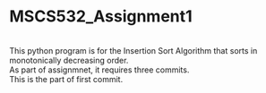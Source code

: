 # MSCS532_Assignment1
<br>
This python program is for the Insertion Sort Algorithm that sorts in monotonically
decreasing order.<br>
As part of assignmnet, it requires three commits.<br>
This is the part of first commit.